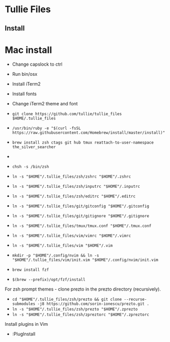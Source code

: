 # Tullie Files #

## Install ##

# Mac install
- Change capslock to ctrl
- Run bin/osx
- Install iTerm2
- Install fonts
- Change iTerm2 theme and font

- ```git clone https://github.com/tullie/tullie_files $HOME/.tullie_files```
- ```/usr/bin/ruby -e "$(curl -fsSL https://raw.githubusercontent.com/Homebrew/install/master/install)"``` 
- ```brew install zsh ctags git hub tmux reattach-to-user-namespace the_silver_searcher```
- ```brew install neovim
- ```chsh -s /bin/zsh```
- ```ln -s "$HOME"/.tullie_files/zsh/zshrc "$HOME"/.zshrc```
- ```ln -s "$HOME"/.tullie_files/zsh/inputrc "$HOME"/.inputrc```
- ```ln -s "$HOME"/.tullie_files/zsh/editrc "$HOME"/.editrc```
- ```ln -s "$HOME"/.tullie_files/git/gitconfig "$HOME"/.gitconfig```
- ```ln -s "$HOME"/.tullie_files/git/gitignore "$HOME"/.gitignore```
- ```ln -s "$HOME"/.tullie_files/tmux/tmux.conf "$HOME"/.tmux.conf```
- ```ln -s "$HOME"/.tullie_files/vim/vimrc "$HOME"/.vimrc```
- ```ln -s "$HOME"/.tullie_files/vim "$HOME"/.vim```
- ```mkdir -p "$HOME"/.config/nvim && ln -s "$HOME"/.tullie_files/vim/init.vim "$HOME"/.config/nvim/init.vim```
- ```brew install fzf```
- ```$(brew --prefix)/opt/fzf/install```

For zsh prompt themes - clone prezto in the prezto directory (recursively). 
- ```cd "$HOME"/.tullie_files/zsh/prezto && git clone --recurse-submodules -j8 https://github.com/sorin-ionescu/prezto.git .```
- ```ln -s "$HOME"/.tullie_files/zsh/prezto "$HOME"/.zprezto```
- ```ln -s "$HOME"/.tullie_files/zsh/zpreztorc "$HOME"/.zpreztorc```

Install plugins in Vim
- :PlugInstall
